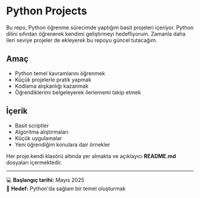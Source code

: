 # Python Projects

Bu repo, Python öğrenme sürecimde yaptığım basit projeleri içeriyor. Python dilini sıfırdan öğrenerek kendimi geliştirmeyi hedefliyorum. Zamanla daha ileri seviye projeler de ekleyerek bu repoyu güncel tutacağım.

## Amaç

- Python temel kavramlarını öğrenmek
- Küçük projelerle pratik yapmak
- Kodlama alışkanlığı kazanmak
- Öğrendiklerimi belgeleyerek ilerlememi takip etmek

## İçerik

- Basit scriptler
- Algoritma alıştırmaları
- Küçük uygulamalar
- Yeni öğrendiğim konulara dair örnekler

Her proje kendi klasörü altında yer almakta ve açıklayıcı **README.md** dosyaları içermektedir.

---

💻 **Başlangıç tarihi:** Mayıs 2025  
🚀 **Hedef:** Python'da sağlam bir temel oluşturmak
